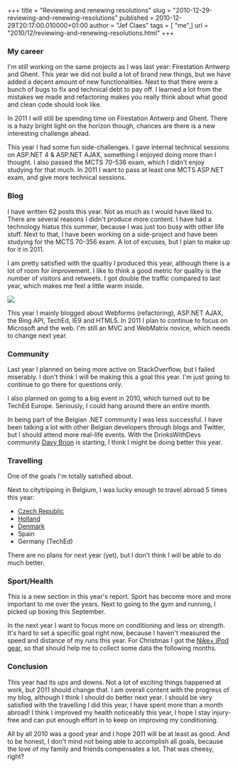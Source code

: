 +++
title = "Reviewing and renewing resolutions"
slug = "2010-12-29-reviewing-and-renewing-resolutions"
published = 2010-12-29T20:17:00.010000+01:00
author = "Jef Claes"
tags = [ "me",]
url = "2010/12/reviewing-and-renewing-resolutions.html"
+++
### My career  
  
I'm still working on the same projects as I was last year: Firestation
Antwerp and Ghent. This year we did not build a lot of brand new things,
but we have added a decent amount of new functionalities. Next to that
there were a bunch of bugs to fix and technical debt to pay off. I
learned a lot from the mistakes we made and refactoring makes you really
think about what good and clean code should look like.  
  
In 2011 I will still be spending time on Firestation Antwerp and Ghent.
There is a hazy bright light on the horizon though, chances are there is
a new interesting challenge ahead.  
  
This year I had some fun side-challenges. I gave internal technical
sessions on ASP.NET 4 & ASP.NET AJAX, something I enjoyed doing more than I thought. I also passed the MCTS 70-536 exam, which I didn't enjoy studying for that much. In 2011 I want to pass at least one MCTS ASP.NET exam, and give more technical sessions.  
  
### Blog
  
I have written 62 posts this year. Not as much as I would have liked to. There are several reasons I didn't produce more content. I have had a technology hiatus this summer, because I was just too busy with other life stuff. Next to that, I have been working on a side-project and have been studying for the MCTS 70-356 exam. A lot of excuses, but I plan to make up for it in 2011.

I am pretty satisfied with the qualtiy I produced this year, although
there is a lot of room for improvement. I like to think a good metric
for quality is the number of visitors and retweets. I got double the
traffic compared to last year, which makes me feel a little warm
inside.  
  
[![](/post/images/thumbnails/2010-12-29-reviewing-and-renewing-resolutions-blogtraffic.PNG)](/post/images/2010-12-29-reviewing-and-renewing-resolutions-blogtraffic.PNG)  

This year I mainly blogged about Webforms (refactoring), ASP.NET AJAX,
the Bing API, TechEd, IE9 and HTML5. In 2011 I plan to continue to focus
on Microsoft and the web. I'm still an MVC and WebMatrix novice, which
needs to change next year.  
  
### Community  
  
Last year I planned on being more active on StackOverflow, but I failed
miserably. I don't think I will be making this a goal this year. I'm
just going to continue to go there for questions only.  
  
I also planned on going to a big event in 2010, which turned out to be
TechEd Europe. Seriously, I could hang around there an entire month.  
  
In being part of the Belgian .NET community I was less successful. I
have been talking a lot with other Belgian developers through blogs and
Twitter, but I should attend more real-life events. With the
DrinksWithDevs community [Davy Brion](http://davybrion.com/blog/) is
starting, I think I might be doing better this year.  
  
### Travelling  
  
One of the goals I'm totally satisfied about.  
  
Next to citytripping in Belgium, I was lucky enough to travel abroad 5
times this year:
-   [Czech Republic](https://jefclaes.be/2010/04/trip-report-czech-republic.html)
-   [Holland](https://jefclaes.be/2010/07/tripping-in-holland-honey-who-shrunk.html)
-   [Denmark](https://jefclaes.be/2010/10/trip-report-denmark-part-2.html)
-   Spain
-   Germany (TechEd)

There are no plans for next year (yet), but I don't think I will be able
to do much better.  
  
### Sport/Health
  
This is a new section in this year's report. Sport has become more and
more important to me over the years. Next to going to the gym and
running, I picked up boxing this September.  
  
In the next year I want to focus more on conditioning and less on
strength. It's hard to set a specific goal right now, because I haven't
measured the speed and distance of my runs this year. For Christmas I
got the [Nike+ iPod gear](http://www.amazon.com/gp/product/B002FEK400?ie=UTF8&tag=diofanedebyje-20&linkCode=as2&camp=1789&creative=9325&creativeASIN=B002FEK400), so that should help me to collect some data the following months.  
  
### Conclusion
  
This year had its ups and downs. Not a lot of exciting things happened
at work, but 2011 should change that. I am overall content with the
progress of my blog, although I think I should do better next year. I
should be very satisfied with the travelling I did this year, I have
spent more than a month abroad! I think I improved my health noticeably
this year, I hope I stay injury-free and can put enough effort in to
keep on improving my conditioning.  
  
All by all 2010 was a good year and I hope 2011 will be at least as
good. And to be honest, I don't mind not being able to accomplish all
goals, because the love of my family and friends compensates a lot. That
was cheesy, right?
